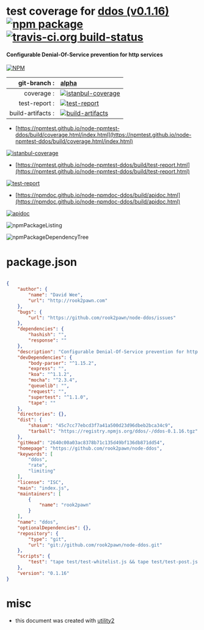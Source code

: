 # test coverage for  [ddos (v0.1.16)](https://github.com/rook2pawn/node-ddos)  [![npm package](https://img.shields.io/npm/v/npmtest-ddos.svg?style=flat-square)](https://www.npmjs.org/package/npmtest-ddos) [![travis-ci.org build-status](https://api.travis-ci.org/npmtest/node-npmtest-ddos.svg)](https://travis-ci.org/npmtest/node-npmtest-ddos)
#### Configurable Denial-Of-Service prevention for http services

[![NPM](https://nodei.co/npm/ddos.png?downloads=true&downloadRank=true&stars=true)](https://www.npmjs.com/package/ddos)

| git-branch : | [alpha](https://github.com/npmtest/node-npmtest-ddos/tree/alpha)|
|--:|:--|
| coverage : | [![istanbul-coverage](https://npmtest.github.io/node-npmtest-ddos/build/coverage.badge.svg)](https://npmtest.github.io/node-npmtest-ddos/build/coverage.html/index.html)|
| test-report : | [![test-report](https://npmtest.github.io/node-npmtest-ddos/build/test-report.badge.svg)](https://npmtest.github.io/node-npmtest-ddos/build/test-report.html)|
| build-artifacts : | [![build-artifacts](https://npmtest.github.io/node-npmtest-ddos/glyphicons_144_folder_open.png)](https://github.com/npmtest/node-npmtest-ddos/tree/gh-pages/build)|

- [https://npmtest.github.io/node-npmtest-ddos/build/coverage.html/index.html](https://npmtest.github.io/node-npmtest-ddos/build/coverage.html/index.html)

[![istanbul-coverage](https://npmtest.github.io/node-npmtest-ddos/build/screenCapture.buildCi.browser.%252Ftmp%252Fbuild%252Fcoverage.lib.html.png)](https://npmtest.github.io/node-npmtest-ddos/build/coverage.html/index.html)

- [https://npmtest.github.io/node-npmtest-ddos/build/test-report.html](https://npmtest.github.io/node-npmtest-ddos/build/test-report.html)

[![test-report](https://npmtest.github.io/node-npmtest-ddos/build/screenCapture.buildCi.browser.%252Ftmp%252Fbuild%252Ftest-report.html.png)](https://npmtest.github.io/node-npmtest-ddos/build/test-report.html)

- [https://npmdoc.github.io/node-npmdoc-ddos/build/apidoc.html](https://npmdoc.github.io/node-npmdoc-ddos/build/apidoc.html)

[![apidoc](https://npmdoc.github.io/node-npmdoc-ddos/build/screenCapture.buildCi.browser.%252Ftmp%252Fbuild%252Fapidoc.html.png)](https://npmdoc.github.io/node-npmdoc-ddos/build/apidoc.html)

![npmPackageListing](https://npmtest.github.io/node-npmtest-ddos/build/screenCapture.npmPackageListing.svg)

![npmPackageDependencyTree](https://npmtest.github.io/node-npmtest-ddos/build/screenCapture.npmPackageDependencyTree.svg)



# package.json

```json

{
    "author": {
        "name": "David Wee",
        "url": "http://rook2pawn.com"
    },
    "bugs": {
        "url": "https://github.com/rook2pawn/node-ddos/issues"
    },
    "dependencies": {
        "hashish": "",
        "response": ""
    },
    "description": "Configurable Denial-Of-Service prevention for http services",
    "devDependencies": {
        "body-parser": "^1.15.2",
        "express": "",
        "koa": "^1.1.2",
        "mocha": "^2.3.4",
        "queuelib": "",
        "request": "",
        "supertest": "^1.1.0",
        "tape": ""
    },
    "directories": {},
    "dist": {
        "shasum": "45c7cc77ebcd3f7a41a500d23d96dbeb2bca34c9",
        "tarball": "https://registry.npmjs.org/ddos/-/ddos-0.1.16.tgz"
    },
    "gitHead": "2640c00a03ac8378b71c135d49bf136db871dd54",
    "homepage": "https://github.com/rook2pawn/node-ddos",
    "keywords": [
        "ddos",
        "rate",
        "limiting"
    ],
    "license": "ISC",
    "main": "index.js",
    "maintainers": [
        {
            "name": "rook2pawn"
        }
    ],
    "name": "ddos",
    "optionalDependencies": {},
    "repository": {
        "type": "git",
        "url": "git://github.com/rook2pawn/node-ddos.git"
    },
    "scripts": {
        "test": "tape test/test-whitelist.js && tape test/test-post.js && tape test/test-express.js && mocha --harmony test/test-koa.js"
    },
    "version": "0.1.16"
}
```



# misc
- this document was created with [utility2](https://github.com/kaizhu256/node-utility2)
